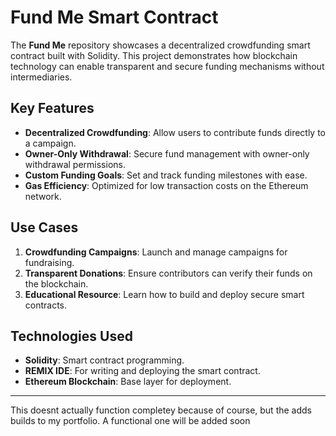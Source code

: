 
# Fund Me Smart Contract

The **Fund Me** repository showcases a decentralized crowdfunding smart contract built with Solidity. This project demonstrates how blockchain technology can enable transparent and secure funding mechanisms without intermediaries.

## Key Features

- **Decentralized Crowdfunding**: Allow users to contribute funds directly to a campaign.
- **Owner-Only Withdrawal**: Secure fund management with owner-only withdrawal permissions.
- **Custom Funding Goals**: Set and track funding milestones with ease.
- **Gas Efficiency**: Optimized for low transaction costs on the Ethereum network.

## Use Cases

1. **Crowdfunding Campaigns**: Launch and manage campaigns for fundraising.
2. **Transparent Donations**: Ensure contributors can verify their funds on the blockchain.
3. **Educational Resource**: Learn how to build and deploy secure smart contracts.

## Technologies Used

- **Solidity**: Smart contract programming.
- **REMIX IDE**: For writing and deploying the smart contract.
- **Ethereum Blockchain**: Base layer for deployment.

---

This doesnt actually function completey because of course, but the adds builds to my portfolio. A functional one will be added soon
